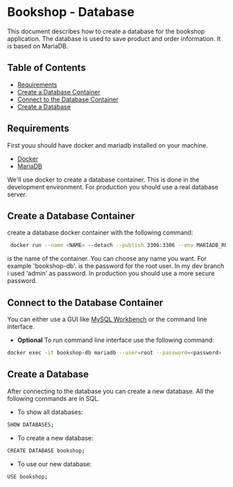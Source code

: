# Bookshop - Database

This document describes how to create a database for the bookshop application. The database is used to save product and order information. It is based on MariaDB.

## Table of Contents

- [Requirements](#requirements)
- [Create a Database Container](#create-a-database-container)
- [Connect to the Database Container](#connect-to-the-database-container)
- [Create a Database](#create-a-database)

## Requirements

First youu should have docker and mariadb installed on your machine. 
- [Docker](https://docs.docker.com/get-docker/)
- [MariaDB](https://mariadb.com/downloads/)

We'll use docker to create a database container. This is done in the development environment. For production you should use a real database server.


## Create a Database Container

create a database docker container with the following command:

```bash
 docker run --name <NAME> --detach --publish 3306:3306 --env MARIADB_ROOT_PASSWORD='<PASSWORD>' mariadb
```
<NAME> is the name of the container. You can choose any name you want. For example 'bookshop-db'.
<PASSWORD> is the password for the root user. In my dev branch i used 'admin' as password. In production you should use a more secure password.

## Connect to the Database Container

You can either use a GUI like [MySQL Workbench](https://dev.mysql.com/downloads/workbench/) or the command line interface.

- **Optional** To run command line interface use the following command:

```sh
docker exec -it bookshop-db mariadb --user=root --password=<password>
```

## Create a Database

After connecting to the database you can create a new database. All the following commands are in SQL.

- To show all databases:

```sh
SHOW DATABASES;
```

- To create a new database:

```sh
CREATE DATABASE bookshop;
```

- To use our new database:

```sh
USE bookshop;
```